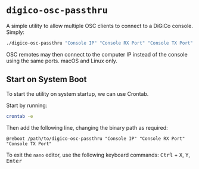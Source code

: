 # `digico-osc-passthru`

A simple utility to allow multiple OSC clients to connect to a DiGiCo console. Simply:

```bash
./digico-osc-passthru "Console IP" "Console RX Port" "Console TX Port"
```

OSC remotes may then connect to the computer IP instead of the console using the same ports. macOS and Linux only.

## Start on System Boot

To start the utility on system startup, we can use Crontab.

Start by running:
```bash
crontab -e
```

Then add the following line, changing the binary path as required:
```
@reboot /path/to/digico-osc-passthru "Console IP" "Console RX Port" "Console TX Port"
```

To exit the `nano` editor, use the following keyboard commands: <kbd>Ctrl</kbd> + <kbd>X</kbd>, <kbd>Y</kbd>, <kbd>Enter</kbd>